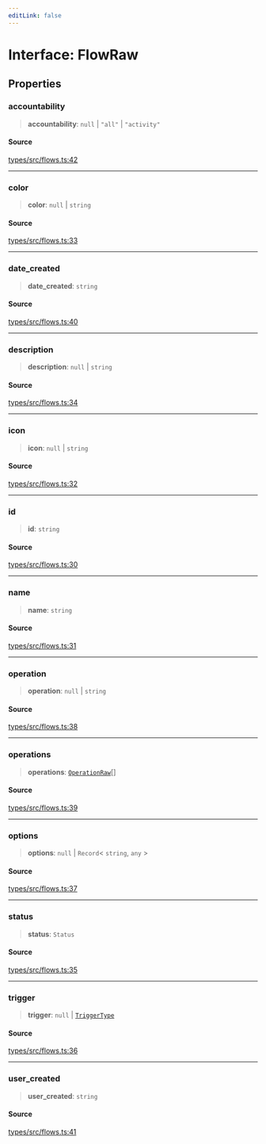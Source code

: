 ```yaml
---
editLink: false
---
```


# Interface: FlowRaw

## Properties

### accountability

> **accountability**: `null` \| `"all"` \| `"activity"`

#### Source

[types/src/flows.ts:42](https://github.com/directus/directus/blob/7789a6c53/packages/types/src/flows.ts#L42)

---

### color

> **color**: `null` \| `string`

#### Source

[types/src/flows.ts:33](https://github.com/directus/directus/blob/7789a6c53/packages/types/src/flows.ts#L33)

---

### date_created

> **date_created**: `string`

#### Source

[types/src/flows.ts:40](https://github.com/directus/directus/blob/7789a6c53/packages/types/src/flows.ts#L40)

---

### description

> **description**: `null` \| `string`

#### Source

[types/src/flows.ts:34](https://github.com/directus/directus/blob/7789a6c53/packages/types/src/flows.ts#L34)

---

### icon

> **icon**: `null` \| `string`

#### Source

[types/src/flows.ts:32](https://github.com/directus/directus/blob/7789a6c53/packages/types/src/flows.ts#L32)

---

### id

> **id**: `string`

#### Source

[types/src/flows.ts:30](https://github.com/directus/directus/blob/7789a6c53/packages/types/src/flows.ts#L30)

---

### name

> **name**: `string`

#### Source

[types/src/flows.ts:31](https://github.com/directus/directus/blob/7789a6c53/packages/types/src/flows.ts#L31)

---

### operation

> **operation**: `null` \| `string`

#### Source

[types/src/flows.ts:38](https://github.com/directus/directus/blob/7789a6c53/packages/types/src/flows.ts#L38)

---

### operations

> **operations**: [`OperationRaw`](interface.OperationRaw.md)[]

#### Source

[types/src/flows.ts:39](https://github.com/directus/directus/blob/7789a6c53/packages/types/src/flows.ts#L39)

---

### options

> **options**: `null` \| `Record`\< `string`, `any` \>

#### Source

[types/src/flows.ts:37](https://github.com/directus/directus/blob/7789a6c53/packages/types/src/flows.ts#L37)

---

### status

> **status**: `Status`

#### Source

[types/src/flows.ts:35](https://github.com/directus/directus/blob/7789a6c53/packages/types/src/flows.ts#L35)

---

### trigger

> **trigger**: `null` \| [`TriggerType`](../type-aliases/type-alias.TriggerType.md)

#### Source

[types/src/flows.ts:36](https://github.com/directus/directus/blob/7789a6c53/packages/types/src/flows.ts#L36)

---

### user_created

> **user_created**: `string`

#### Source

[types/src/flows.ts:41](https://github.com/directus/directus/blob/7789a6c53/packages/types/src/flows.ts#L41)
